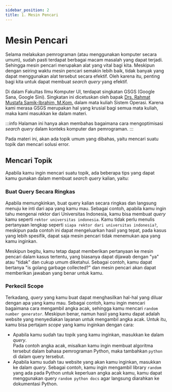 ```yaml
---
sidebar_position: 2
title: 1. Mesin Pencari
---
```


# Mesin Pencari

Selama melakukan pemrograman (atau menggunakan komputer secara umum), sudah pasti terdapat berbagai macam masalah yang dapat terjadi. Sehingga mesin pencari merupakan alat yang vital bagi kita. Meskipun dengan seiring waktu mesin pencari semakin lebih baik, tidak banyak yang dapat menggunakan alat tersebut secara efektif. Oleh karena itu, penting bagi kita untuk dapat membuat _search query_ yang efektif.

Di dalam Fakultas Ilmu Komputer UI, terdapat singkatan GSGS (Google Sana, Google Sini). Singkatan ini dicetuskan oleh bapak [Drs. Rahmat Mustafa Samik-Ibrahim, M.Kom.](https://cs.ui.ac.id/personnel/rahmat-mustafa-samik-ibrahim/) dalam mata kuliah Sistem Operasi. Karena kami merasa GSGS merupakan hal yang krusial bagi semua mata kuliah, maka kami masukkan ke dalam materi.

:::info
Halaman ini hanya akan membahas bagaimana cara mengoptimisasi _search query_ dalam konteks komputer dan pemrograman.
:::

Pada materi ini, akan ada topik umum yang dibahas, yaitu mencari suatu topik dan mencari solusi error.

## Mencari Topik

Apabila kamu ingin mencari suatu topik, ada beberapa tips yang dapat kamu gunakan dalam membuat _search query_ kalian, yaitu:

### Buat Query Secara Ringkas

Apabila memungkinkan, buat query kalian secara ringkas dan langsung menuju ke inti dari apa yang kamu mau. Sebagai contoh, apabila kamu ingin tahu mengenai rektor dari Universitas Indonesia, kamu bisa membuat _query_ kamu seperti `rektor universitas indonesia`. Kamu tidak perlu menulis pertanyaan lengkap seperti `siapa rektor dari universitas indonesia?`, meskipun pada contoh ini dapat mengeluarkan hasil yang tepat, pada kasus yang lebih spesifik, dapat saja mesin pencari tidak menemukan apa yang kamu inginkan.

Meskipun begitu, kamu tetap dapat memberikan pertanyaan ke mesin pencari dalam kasus tertentu, yang biasanya dapat dijawab dengan "ya" atau "tidak" dan cukup umum diketahui. Sebagai contoh, kamu dapat bertanya "is golang garbage collected?" dan mesin pencari akan dapat memberikan jawaban yang benar untuk kamu.

### Perkecil Scope

Terkadang, _query_ yang kamu buat dapat menghasilkan hal-hal yang diluar dengan apa yang kamu mau. Sebagai contoh, kamu ingin mencari bagaimana cara mengambil angka acak, sehingga kamu mencari `random number generator`. Meskipun benar, namun hasil yang kamu dapat adalah website yang menyediakan layanan untuk mengambil angka acak. Untuk itu, kamu bisa pertajam _scope_ yang kamu inginkan dengan cara:

- Apabila kamu sudah tau topik yang kamu inginkan, masukkan ke dalam _query_.  
  Pada contoh angka acak, misalkan kamu ingin membuat algoritma tersebut dalam bahasa pemrograman Python, maka tambahkan `python` di dalam query tersebut.
- Apabila kamu sudah tau website yang akan kamu inginkan, masukkan ke dalam _query_.
  Sebagai contoh, kamu ingin mengambil library `random` yang ada pada Python untuk keperluan angka acak kamu, kamu dapat menggunakan query `random python docs` agar langsung diarahkan ke dokumentasi Python.
